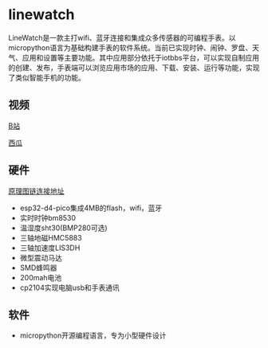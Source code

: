 # linewatch
LineWatch是一款主打wifi、蓝牙连接和集成众多传感器的可编程手表。以micropython语言为基础构建手表的软件系统。当前已实现时钟、闹钟、罗盘、天气、应用和设置等主要功能。其中应用部分依托于iotbbs平台，可以实现自制应用的创建、发布，手表端可以浏览应用市场的应用、下载、安装、运行等功能，实现了类似智能手机的功能。

## 视频

[B站](https://www.bilibili.com/video/BV18a411A7uZ/)

[西瓜](https://www.ixigua.com/6887824569386828302?logTag=Ikjudec_gHl5ur7TuW5dZ)

## 硬件

[原理图链连接地址](https://iotbbs.vip/download)

- esp32-d4-pico集成4MB的flash，wifi，蓝牙
- 实时时钟bm8530
- 温湿度sht30(BMP280可选)
- 三轴地磁HMC5883
- 三轴加速度LIS3DH
- 微型震动马达
- SMD蜂鸣器
- 200mah电池
- cp2104实现电脑usb和手表通讯

## 软件

- micropython开源编程语言，专为小型硬件设计

